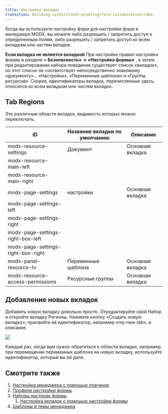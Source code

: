 ```yaml
---
title: Настройка вкладок
transition: building-sites/client-proofing/form-customization/tabs
---
```


Когда вы используете настройку форм для настройки форм в менеджере MODX, вы можете либо разрешить / запретить доступ к определенным полям, либо разрешить / запретить доступ ко всем вкладкам или *частям* вкладок.

**Если вкладка не является вкладкой** При настройке правил настройки формы в разделе « **Безопасность» -> «Настройка формы»** , а затем при редактировании набора поведения существует список «вкладок», но этот список не соответствует непосредственно знакомому «документу». , «Настройки», «Переменные шаблона» и «Группы ресурсов». Скорее, идентификаторы вкладок, перечисленные здесь, относятся ко всем вкладкам или *частям* вкладок.

## Tab Regions

Это различные области вкладок, видимость которых можно переключать.

| ID                                 | Название вкладки по умолчанию | Описание         |
| ---------------------------------- | ----------------------------- | ---------------- |
| modx-resource-settings             | Документ                      | Основная вкладка |
| modx-resource-main-left            |                               |
| modx-resource-main-right           |                               |
| modx-page-settings                 | настройки                     | Основная вкладка |
| modx-page-settings-left            |                               |
| modx-page-settings-right           |                               |
| modx-page-settings-right-box-left  |                               |
| modx-page-settings-right-box-right |                               |
| modx-panel-resource-tv             | Переменные шаблона            | Основная вкладка |
| modx-resource-access-permissions   | Ресурсные группы              | Основная вкладка |

## Добавление новых вкладок

Добавить новую вкладку довольно просто. Отредактируйте свой Набор и откройте вкладку Регионы. Нажмите кнопку «Создать новую вкладку», присвойте ей идентификатор, например «my-new-tab», и описание.

![](/download/attachments/a173647e0c2b1aeb7f1021e4f14784bc/fc_new_tab.jpg)

Каждый раз, когда вам нужно обратиться к области вкладки, например, при перемещении переменных шаблона на новую вкладку, используйте идентификатор, который вы ей дали.

## Смотрите также

1. [Настройка менеджера с помощью плагинов](_legacy/administering-your-site/customizing-the-manager-via-plugins)
2. [Профили настройки формы](building-sites/client-proofing/form-customization/profiles)
3. [Наборы настроек формы](building-sites/client-proofing/form-customization/sets)
    1. [Настройка вкладок с помощью настройки формы](building-sites/client-proofing/form-customization/tabs)
4. [Шаблоны и темы менеджера](building-sites/client-proofing/custom-manager-themes)
